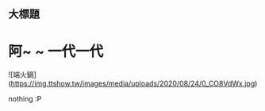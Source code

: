 ## 大標題

# 阿~ ~ 一代一代

![端火鍋] (https://img.ttshow.tw/images/media/uploads/2020/08/24/0_CO8VdWx.jpg)

nothing :P
